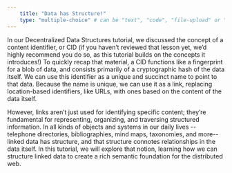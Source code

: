 ```yaml
---
    title: "Data has Structure!"
    type: "multiple-choice" # can be "text", "code", "file-upload" or "multiple-choice"
---
```


In our Decentralized Data Structures tutorial, we discussed the
concept of a content identifier, or CID (if you haven’t reviewed
that lesson yet, we’d highly recommend you do so, as this
tutorial builds on the concepts it introduces!) To quickly recap
that material, a CID functions like a fingerprint for a blob of
data, and consists primarily of a cryptographic hash of the data
itself. We can use this identifier as a unique and succinct name
to point to that data. Because the name is unique, we can use it
as a link, replacing location-based identifiers, like URLs, with
ones based on the content of the data itself.

However, links aren’t just used for identifying specific content;
they’re fundamental for representing, organizing, and traversing
structured information. In all kinds of objects and systems in
our daily lives -- telephone directories, bibliographies, mind
maps, taxonomies, and more-- linked data has structure, and that
structure connotes relationships in the data itself. In this
tutorial, we will explore that notion, learning how we can
structure linked data to create a rich semantic foundation for
the distributed web.
